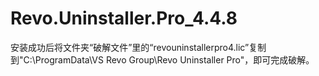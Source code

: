 # Revo.Uninstaller.Pro_4.4.8
安装成功后将文件夹“破解文件”里的“revouninstallerpro4.lic”复制到"C:\ProgramData\VS Revo Group\Revo Uninstaller Pro"，即可完成破解。
